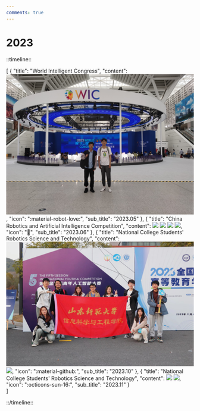 ```yaml
---
comments: true
---
```


# 2023

::timeline::

[
    {
        "title": "World Intelligent Congress",
        "content": 
        <img src="https://raw.githubusercontent.com/SDNURoboticsAILab/ImageBed/master/photos_cl/20240721202407212304614.jpg">,
        "icon": ":material-robot-love:",
        "sub_title": "2023.05"
    },
    {
        "title": "China Robotics and Artificial Intelligence Competition",
        "content": 
        <img src="https://raw.githubusercontent.com/SDNURoboticsAILab/ImageBed/master/photos_cl/20240721202407212308301.JPG">
        <img src="https://raw.githubusercontent.com/SDNURoboticsAILab/ImageBed/master/photos_cl/20240721202407212308299.JPG">
        <img src="https://raw.githubusercontent.com/SDNURoboticsAILab/ImageBed/master/photos_cl/20240721202407212308298.JPG">
        <img src="https://raw.githubusercontent.com/SDNURoboticsAILab/ImageBed/master/photos_cl/20240721202407212308300.JPG">,
        "icon": ":robot:",
        "sub_title": "2023.06"
    },
    {
        "title": "National College Students' Robotics Science and Technology",
        "content": 
        <img src="https://raw.githubusercontent.com/SDNURoboticsAILab/ImageBed/master/photos_cl/20240721202407212330241.jpg">
        <img src="https://raw.githubusercontent.com/SDNURoboticsAILab/ImageBed/master/photos_cl/20240721202407212330244.JPG">,
        "icon": ":material-github:",
        "sub_title": "2023.10"
    },
    {
        "title": "National College Students' Robotics Science and Technology",
        "content": 
        <img src="https://raw.githubusercontent.com/SDNURoboticsAILab/ImageBed/master/photos_cl/20240721202407212320714.JPG">
        <img src="https://raw.githubusercontent.com/SDNURoboticsAILab/ImageBed/master/photos_cl/20240721202407212320713.JPG">,
        "icon": ":octicons-sun-16:",
        "sub_title": "2023.11"
    }   
]

::/timeline::

